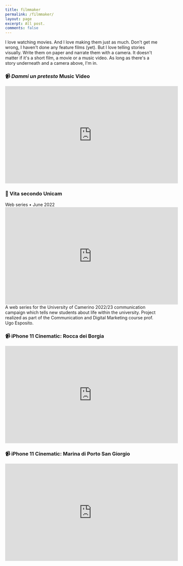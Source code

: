 ```yaml
---
title: filmmaker
permalink: /filmmaker/
layout: page
excerpt: All post.
comments: false
---
```


I love watching movies. And I love making them just as much. Don't get me wrong, I haven't done any feature films (yet). But I love telling stories visually. Write them on paper and narrate them with a camera. It doesn't matter if it's a short film, a movie or a music video. As long as there's a story underneath and a camera above, I'm in.

<div class="contacts" style="margin-top: 10px;">
	<a href="https://www.youtube.com/@alessiorubicini" target="_blank"><i class="bi bi-youtube"></i></a>
	<a href="https://www.behance.net/alessiorubicini" target="_blank"><i class="bi bi-behance"></i></a>
</div>

### 📹 *Dammi un pretesto* Music Video
<center>
	<iframe class="journey-img" width="560" height="315" src="https://www.youtube.com/embed/0JDPV7OgUEw?si=XOBK0t2AxpNYwgZa" title="YouTube video player" frameborder="0" allow="accelerometer; autoplay; clipboard-write; encrypted-media; gyroscope; picture-in-picture; web-share" allowfullscreen></iframe>
</center>

### 🎥 Vita secondo Unicam
<div class="post-meta">
	Web series • June 2022
</div>
<center>
	<iframe class="journey-img" width="560" height="315" src="https://www.youtube.com/embed/myKA8V3yd8s" title="YouTube video player" frameborder="0" allow="accelerometer; autoplay; clipboard-write; encrypted-media; gyroscope; picture-in-picture; web-share" allowfullscreen></iframe>
</center>
A web series for the University of Camerino 2022/23 communication campaign which tells new students about life within the university. Project realized as part of the Communication and Digital Marketing course prof. Ugo Esposito.


### 📹 iPhone 11 Cinematic: Rocca dei Borgia
<center>
	<iframe class="journey-img" width="560" height="315" src="https://www.youtube.com/embed/nlZNdY7Bsfs" title="YouTube video player" frameborder="0" allow="accelerometer; autoplay; clipboard-write; encrypted-media; gyroscope; picture-in-picture; web-share" allowfullscreen></iframe>
</center>

### 📹 iPhone 11 Cinematic: Marina di Porto San Giorgio
<center>
	<iframe class="journey-img" width="560" height="315" src="https://www.youtube.com/embed/HQ8STSCV0KM" title="YouTube video player" frameborder="0" allow="accelerometer; autoplay; clipboard-write; encrypted-media; gyroscope; picture-in-picture; web-share" allowfullscreen></iframe>
</center>